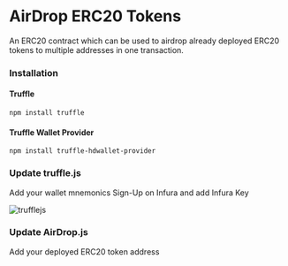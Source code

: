 # AirDrop ERC20 Tokens
An ERC20 contract which can be used to airdrop already deployed ERC20 tokens to multiple addresses in one transaction.

### Installation
#### Truffle
    npm install truffle
    
#### Truffle Wallet Provider
    npm install truffle-hdwallet-provider
    
### Update truffle.js

Add your wallet mnemonics
Sign-Up on Infura and add Infura Key

![trufflejs](https://user-images.githubusercontent.com/25963228/49644885-bfa3d600-fa3b-11e8-9ebd-34c6a3f59be3.png)

### Update AirDrop.js

Add your deployed ERC20 token address



